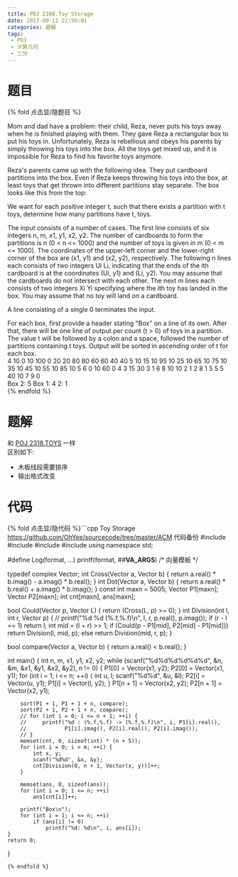 ```yaml
---
title: POJ 2398.Toy Storage
date: 2017-09-11 22:50:01
categories: 题解
tags:
 - POJ
 - 计算几何
 - 二分
---
```


# 题目

{% fold 点击显/隐题目 %}
<div class="oj"><div class="part" title="Description">
Mom and dad have a problem: their child, Reza, never puts his toys away when he is finished playing with them. They gave Reza a rectangular box to put his toys in. Unfortunately, Reza is rebellious and obeys his parents by simply throwing his toys into the box. All the toys get mixed up, and it is impossible for Reza to find his favorite toys anymore. 

Reza's parents came up with the following idea. They put cardboard partitions into the box. Even if Reza keeps throwing his toys into the box, at least toys that get thrown into different partitions stay separate. The box looks like this from the top: 

We want for each positive integer t, such that there exists a partition with t toys, determine how many partitions have t, toys.

</div><div class="part" title="Input">
The input consists of a number of cases. The first line consists of six integers n, m, x1, y1, x2, y2. The number of cardboards to form the partitions is n (0 &lt; n &lt;= 1000) and the number of toys is given in m (0 &lt; m &lt;= 1000). The coordinates of the upper-left corner and the lower-right corner of the box are (x1, y1) and (x2, y2), respectively. The following n lines each consists of two integers Ui Li, indicating that the ends of the ith cardboard is at the coordinates (Ui, y1) and (Li, y2). You may assume that the cardboards do not intersect with each other. The next m lines each consists of two integers Xi Yi specifying where the ith toy has landed in the box. You may assume that no toy will land on a cardboard. 
        
A line consisting of a single 0 terminates the input.

</div><div class="part" title="Output">
For each box, first provide a header stating "Box" on a line of its own. After that, there will be one line of output per count (t &gt; 0) of toys in a partition. The value t will be followed by a colon and a space, followed the number of partitions containing t toys. Output will be sorted in ascending order of t for each box.

</div><div class="samp"><div class="clear"></div><div class="input part" title="Sample Input">
4 10 0 10 100 0
20 20
80 80
60 60
40 40
5 10
15 10
95 10
25 10
65 10
75 10
35 10
45 10
55 10
85 10
5 6 0 10 60 0
4 3
15 30
3 1
6 8
10 10
2 1
2 8
1 5
5 5
40 10
7 9
0

</div><div class="output part" title="Sample Output">
Box
2: 5
Box
1: 4
2: 1

</div><div class="clear"></div></div></div>
{% endfold %}

<!--more-->
# 题解

和 [POJ 2318.TOYS](/post/POJ/2318.html) 一样  
区别如下:
  - 木板线段需要排序
  - 输出格式改变


# 代码
{% fold 点击显/隐代码 %}```cpp Toy Storage https://github.com/OhYee/sourcecode/tree/master/ACM 代码备份
#include <algorithm>
#include <complex>
#include <cstdio>
#include <cstring>
using namespace std;

#define Log(format, ...) printf(format, ##__VA_ARGS__)
/* 向量模板 */

typedef complex<double> Vector;
int Cross(Vector a, Vector b) {
    return a.real() * b.imag() - a.imag() * b.real();
}
int Dot(Vector a, Vector b) {
    return a.real() * b.real() + a.imag() * b.imag();
}
const int maxn = 5005;
Vector P1[maxn];
Vector P2[maxn];
int cnt[maxn], ans[maxn];

bool Could(Vector p, Vector L) { return (Cross(L, p) >= 0); }
int Division(int l, int r, Vector p) {
    // printf("%d %d (%.f,%.f)\n", l, r, p.real(), p.imag());
    if (r - l == 1)
        return l;
    int mid = (l + r) >> 1;
    if (Could(p - P1[mid], P2[mid] - P1[mid]))
        return Division(l, mid, p);
    else
        return Division(mid, r, p);
}

bool compare(Vector a, Vector b) { return a.real() < b.real(); }

int main() {
    int n, m, x1, y1, x2, y2;
    while (scanf("%d%d%d%d%d%d", &n, &m, &x1, &y1, &x2, &y2), n != 0) {
        P1[0] = Vector(x1, y2);
        P2[0] = Vector(x1, y1);
        for (int i = 1; i <= n; ++i) {
            int u, l;
            scanf("%d%d", &u, &l);
            P2[i] = Vector(u, y1);
            P1[i] = Vector(l, y2);
        }
        P1[n + 1] = Vector(x2, y2);
        P2[n + 1] = Vector(x2, y1);

        sort(P1 + 1, P1 + 1 + n, compare);
        sort(P2 + 1, P2 + 1 + n, compare);
        // for (int i = 0; i <= n + 1; ++i) {
        //     printf("%d : (%.f,%.f) -> (%.f,%.f)\n", i, P1[i].real(),
        //            P1[i].imag(), P2[i].real(), P2[i].imag());
        // }
        memset(cnt, 0, sizeof(int) * (n + 5));
        for (int i = 0; i < m; ++i) {
            int x, y;
            scanf("%d%d", &x, &y);
            cnt[Division(0, n + 1, Vector(x, y))]++;
        }

        memset(ans, 0, sizeof(ans));
        for (int i = 0; i <= n; ++i)
            ans[cnt[i]]++;

        printf("Box\n");
        for (int i = 1; i <= n; ++i)
            if (ans[i] != 0)
                printf("%d: %d\n", i, ans[i]);
    }
    return 0;
}
```
{% endfold %}